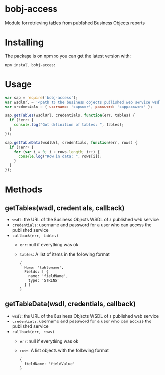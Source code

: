 # bobj-access

Module for retrieving tables from published Business Objects reports 


# Installing

The package is on npm so you can get the latest version with:

```npm install bobj-access```

# Usage

``` javascript
var sap = require('bobj-access');
var wsdlUrl = '<path to the business objects published web service wsdl>'
var credentials = { username: 'sapuser', password: 'sappassword' };

sap.getTables(wsdlUrl, credentials, function(err, tables) {
  if (!err) {
    console.log("Got definition of tables: ", tables);
  }
});

sap.getTableData(wsdlUrl, credentials, function(err, rows) {
  if (!err) {
    for (var i = 0; i < rows.length; i++) {
      console.log("Row in data: ", rows[i]);
    }
  }
});
```

# Methods

## getTables(wsdl, credentials, callback)

  * ```wsdl```: the URL of the Business Objects WSDL of a published web service
  * ```credentials```: username and password for a user who can access the published service
  * ```callback(err, tables)```
    * ```err```: null if everything was ok
    * ```tables```: A list of items in the following format. 

      ``` javacript
      { 
        Name: 'tablename', 
        Fields: [ {
          name: 'fieldName', 
          type: 'STRING'
        } ] 
      }
      ```
      
## getTableData(wsdl, credentials, callback)
  * ```wsdl```: the URL of the Business Objects WSDL of a published web service
  * ```credentials```: username and password for a user who can access the published service
  * ```callback(err, rows)```
    * ```err```: null if everything was ok
    * ```rows```: A list objects with the following format

      ``` javacript
      { 
        fieldName: 'fieldValue'
      }
      ```
  
